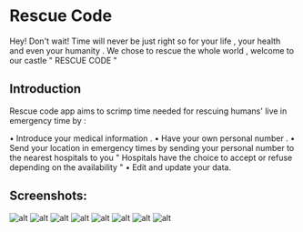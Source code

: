 # Rescue Code

Hey! Don't wait! Time will never be just right so for your life , your health and even your humanity . We chose to rescue the whole world , welcome to our castle " RESCUE CODE " 

## Introduction


Rescue code app aims to scrimp time needed for rescuing humans' live in emergency time by :

• Introduce your medical information .
• Have your own personal number .
• Send your location in emergency times by sending your personal number to the nearest hospitals to you " Hospitals have the choice to accept or refuse depending on the availability "
• Edit and update your data.

## Screenshots:
![alt](https://github.com/sha3rawi33/rescue-code/blob/master/screenshots/1.jpg?raw=true)
![alt](https://github.com/sha3rawi33/rescue-code/blob/master/screenshots/2.jpg?raw=true)
![alt](https://github.com/sha3rawi33/rescue-code/blob/master/screenshots/3.jpg?raw=true)
![alt](https://github.com/sha3rawi33/rescue-code/blob/master/screenshots/4.jpg?raw=true)
![alt](https://github.com/sha3rawi33/rescue-code/blob/master/screenshots/5.jpg?raw=true)
![alt](https://github.com/sha3rawi33/rescue-code/blob/master/screenshots/6.jpg?raw=true)
![alt](https://github.com/sha3rawi33/rescue-code/blob/master/screenshots/7.jpg?raw=true)
![alt](https://github.com/sha3rawi33/rescue-code/blob/master/screenshots/8.jpg?raw=true)
